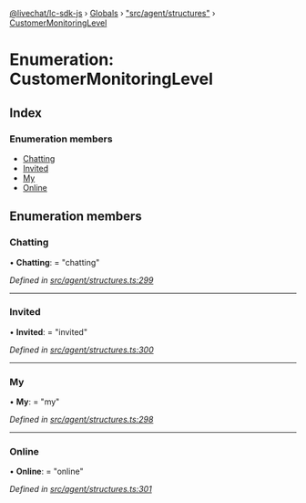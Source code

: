 [@livechat/lc-sdk-js](../README.md) › [Globals](../globals.md) › ["src/agent/structures"](../modules/_src_agent_structures_.md) › [CustomerMonitoringLevel](_src_agent_structures_.customermonitoringlevel.md)

# Enumeration: CustomerMonitoringLevel

## Index

### Enumeration members

* [Chatting](_src_agent_structures_.customermonitoringlevel.md#chatting)
* [Invited](_src_agent_structures_.customermonitoringlevel.md#invited)
* [My](_src_agent_structures_.customermonitoringlevel.md#my)
* [Online](_src_agent_structures_.customermonitoringlevel.md#online)

## Enumeration members

###  Chatting

• **Chatting**: = "chatting"

*Defined in [src/agent/structures.ts:299](https://github.com/livechat/lc-sdk-js/blob/de56f05/src/agent/structures.ts#L299)*

___

###  Invited

• **Invited**: = "invited"

*Defined in [src/agent/structures.ts:300](https://github.com/livechat/lc-sdk-js/blob/de56f05/src/agent/structures.ts#L300)*

___

###  My

• **My**: = "my"

*Defined in [src/agent/structures.ts:298](https://github.com/livechat/lc-sdk-js/blob/de56f05/src/agent/structures.ts#L298)*

___

###  Online

• **Online**: = "online"

*Defined in [src/agent/structures.ts:301](https://github.com/livechat/lc-sdk-js/blob/de56f05/src/agent/structures.ts#L301)*
